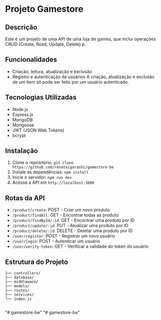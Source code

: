 # Projeto Gamestore

## Descrição

Este é um projeto de uma API de uma loja de games, que inclui operações CRUD (Create, Read, Update, Delete) p.

## Funcionalidades

- Criação, leitura, atualização e exclusão
- Registro e autenticação de usuários
  A criação, atualização e exclusão de um item só pode ser feito por um usuário autenticado.

## Tecnologias Utilizadas

- Node.js
- Express.js
- MongoDB
- Mongoose
- JWT (JSON Web Tokens)
- bcrypt

## Instalação

1. Clone o repositório: `git clone https://github.com/renataigarashi/gamestore-be`
2. Instale as dependências: `npm install`
3. Inicie o servidor: `npm run dev`
4. Acesse a API em `http://localhost:3000`

## Rotas da API

- `/product/create`: POST - Criar um novo produto
- `/product/findAll`: GET - Encontrar todas as produto
- `/product/findById/:id`: GET - Encontrar uma produto por ID
- `/product/update/:id`: PUT - Atualizar uma produto por ID
- `/product/delete/:id`: DELETE - Deletar uma produto por ID
- `/user/register`: POST - Registrar um novo usuário
- `/user/login`: POST - Autenticar um usuário
- `/user/verify-token`: GET - Verificar a validade do token do usuário

## Estrutura do Projeto

```shell
├── controllers/
├── database/
├── middleware/
├── models/
├── routes/
├── services/
└── index.js


```

"# gamestore-be"
"# gamestore-be" 
